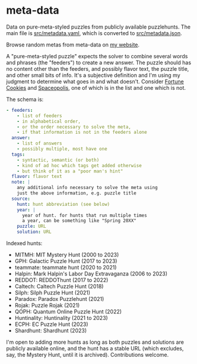 # meta-data

Data on pure-meta-styled puzzles from publicly available puzzlehunts. The main file is [src/metadata.yaml](src/metadata.yaml), which is converted to [src/metadata.json](src/metadata.json).

Browse random metas from meta-data on [my website](https://cjquines.com/meta-data/).

A "pure-meta-styled puzzle" expects the solver to combine several words and phrases (the "feeders") to create a new answer. The puzzle should has no content other than the feeders, and possibly flavor text, the puzzle title, and other small bits of info. It's a subjective definition and I'm using my judgment to determine what goes in and what doesn't. Consider [Fortune Cookies](https://2018.galacticpuzzlehunt.com/puzzle/fortune-cookies.html) and [Spaceopolis](http://puzzles.mit.edu/2020/puzzle/spaceopolis/), one of which is in the list and one which is not.

The schema is:

```yaml
- feeders:
    - list of feeders
    - in alphabetical order,
    - or the order necessary to solve the meta,
    - if that information is not in the feeders alone
  answer:
    - list of answers
    - possibly multiple, most have one
  tags:
    - syntactic, semantic (or both)
    - kind of ad hoc which tags get added otherwise
    - but think of it as a "poor man's hint"
  flavor: flavor text
  note: |
    any additional info necessary to solve the meta using
    just the above information, e.g. puzzle title
  source:
    hunt: hunt abbreviation (see below)
    year: |
      year of hunt. for hunts that run multiple times
      a year, can be something like "Spring 20XX"
    puzzle: URL
    solution: URL
```

Indexed hunts:
- MITMH: MIT Mystery Hunt (2000 to 2023)
- GPH: Galactic Puzzle Hunt (2017 to 2023)
- teammate: teammate hunt (2020 to 2021)
- Halpin: Mark Halpin's Labor Day Extravaganza (2006 to 2023)
- REDDOT: REDDOThunt (2017 to 2022)
- Caltech: Caltech Puzzle Hunt (2018)
- Silph: Silph Puzzle Hunt (2021)
- Paradox: Paradox Puzzlehunt (2021)
- Rojak: Puzzle Rojak (2021)
- QOPH: Quantum Online Puzzle Hunt (2022)
- Huntinality: Huntinality (2021 to 2023)
- ECPH: EC Puzzle Hunt (2023)
- Shardhunt: Shardhunt (2023)

I'm open to adding more hunts as long as both puzzles and solutions are publicly available online, and the hunt has a stable URL (which excludes, say, the Mystery Hunt, until it is archived). Contributions welcome.
